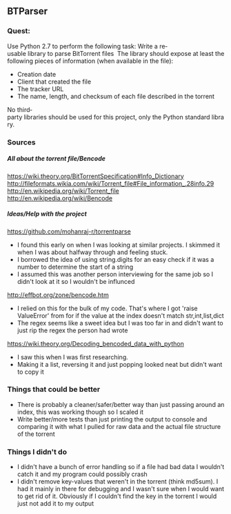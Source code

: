 ## BTParser


### Quest:
Use Python 2.7 to perform the following task:
Write a re­usable library to parse BitTorrent files  The library should expose at least the following pieces of information (when available in the file):

* Creation date
* Client that created the file
* The tracker URL
* The name, length, and checksum of each file described in the torrent

No third­party libraries should be used for this project, only the Python standard library.


### Sources

##### All about the torrent file/Bencode
https://wiki.theory.org/BitTorrentSpecification#Info_Dictionary
http://fileformats.wikia.com/wiki/Torrent_file#File_information_.28info.29
http://en.wikipedia.org/wiki/Torrent_file
http://en.wikipedia.org/wiki/Bencode

##### Ideas/Help with the project
https://github.com/mohanraj-r/torrentparse
- I found this early on when I was looking at similar projects. I skimmed it when I was about halfway through and feeling stuck.
- I borrowed the idea of using string.digits for an easy check if it was a number to determine the start of a string
- I assumed this was another person interviewing for the same job so I didn't look at it so I wouldn't be influnced

http://effbot.org/zone/bencode.htm
- I relied on this for the bulk of my code. That's where I got 'raise ValueError' from for if the value at the index doesn't
match str,int,list,dict
- The regex seems like a sweet idea but I was too far in and didn't want to just rip the regex the person had wrote

https://wiki.theory.org/Decoding_bencoded_data_with_python
- I saw this when I was first researching.
- Making it a list, reversing it and just popping looked neat but didn't want to copy it


### Things that could be better
- There is probably a cleaner/safer/better way than just passing around an index, this was working though so I scaled it
- Write better/more tests than just printing the output to console and comparing it with what I pulled for raw data and
the actual file structure of the torrent


### Things I didn't do
- I didn't have a bunch of error handling so if a file had bad data I wouldn't catch it and my program could possibly crash
- I didn't remove key-values that weren't in the torrent (think md5sum). I had it mainly in there for debugging and I
wasn't sure when I would want to get rid of it. Obviously if I couldn't find the key in the torrent I would just not add
it to my output
